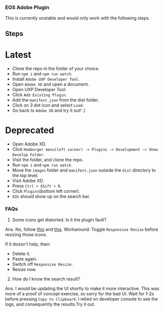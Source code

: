 ### EOS Adobe Plugin

This is currently unstable and would only work with the following steps.

## Steps

# Latest

- Clone the repo in the folder of your choice.
- Run `npm i` and `npm run watch`.
- Install `Adobe UXP Developer Tool`.
- Open `Adobe XD` and open a document.
- Open UXP Developer Tool.
- Click `Add Existing Plugin`.
- Add the `manifest.json` from the dist folder.
- Click on 3 dot icon and select `Load`.
- Go back to `Adobe XD` and try it out! :)

# Deprecated

- Open Adobe XD.
- Click `Hamburger menu(left corner) -> Plugins -> Development -> Show Develop Folder`.
- Visit the folder, and clone the repo.
- Run `npm i` and `npm run watch`.
- Move the `images` folder and `manifest.json` outside the `dist` directory to the top level.
- Visit Adobe XD.
- Press `Ctrl + Shift + R`.
- Click `Plugins`(bottom left corner).
- `EOS` should show up on the search bar.

### FAQs

1. Some icons get distorted. Is it the plugin fault?

Ans. No, follow [this](https://adobexd.uservoice.com/forums/353007-adobe-xd-feature-requests/suggestions/17480839--scaling-tool-scale-stroke-weight-shadow-effect) and [this](https://community.adobe.com/t5/adobe-xd/design-adobe-xd-resize-svg-without-distortion/m-p/10880105].https://community.adobe.com/t5/adobe-xd/design-adobe-xd-resize-svg-without-distortion/m-p/10880105).
Workaround: Toggle `Responsive Resize` before resizing those icons.

If it doesn't help,
then:

- Delete it.
- Paste again.
- Switch off `Responsive Resize`.
- Resize now.

2. How do I know the search result?

Ans. I would be updating the UI shortly to make it more interactive. This was more of a proof of concept exercise, so sorry for the bad UI. Wait for 1-2s before pressing `Copy to Clipboard`. I relied on developer console to see the logs, and consequently the results.Try it out.
